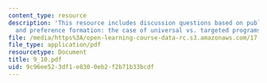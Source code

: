```yaml
---
content_type: resource
description: 'This resource includes discussion questions based on public opinion
  and preference formation: the case of universal vs. targeted programs.'
file: /media/https%3A/open-learning-course-data-rc.s3.amazonaws.com/17-317-u-s-social-policy-spring-2006/9c96ee523df1e8300eb2f2b71b33bcdf_9_10.pdf
file_type: application/pdf
resourcetype: Document
title: 9_10.pdf
uid: 9c96ee52-3df1-e830-0eb2-f2b71b33bcdf
---
```

